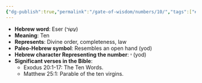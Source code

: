```yaml
---
{"dg-publish":true,"permalink":"/gate-of-wisdom/numbers/10/","tags":["#GateWisdom","Numbers"]}
---
```



- **Hebrew word**: Eser (עֶשֶׂר)
- **Meaning**: Ten
- **Represents**: Divine order, completeness, law 
- **Paleo-Hebrew symbol**: Resembles an open hand (yod)
- **Hebrew character Representing the number**: י (yod)
- **Significant verses in the Bible**:
  - Exodus 20:1-17: The Ten Words.
  - Matthew 25:1: Parable of the ten virgins.
